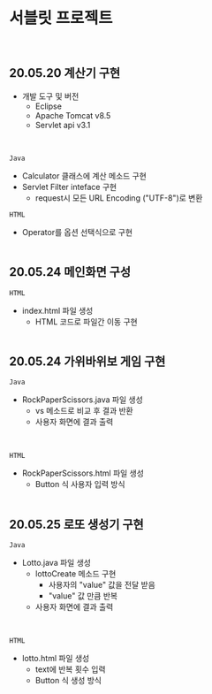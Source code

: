 # 서블릿 프로젝트
<br>

## 20.05.20 계산기 구현

- 개발 도구 및 버전
  - Eclipse
  - Apache Tomcat v8.5
  - Servlet api v3.1

<br>

``` Java ```
- Calculator 클래스에 계산 메소드 구현
- Servlet Filter inteface 구현
  - request시 모든 URL Encoding ("UTF-8")로 변환

``` HTML ```
- Operator를 옵션 선택식으로 구현
<br><br>

## 20.05.24 메인화면 구성

``` HTML ```
- index.html 파일 생성
  - HTML 코드로 파일간 이동 구현
<br><br>

## 20.05.24 가위바위보 게임 구현

``` Java ```
- RockPaperScissors.java 파일 생성
  - vs 메소드로 비교 후 결과 반환
  - 사용자 화면에 결과 출력

<br>

``` HTML ```
- RockPaperScissors.html 파일 생성
  - Button 식 사용자 입력 방식
<br><br>

## 20.05.25 로또 생성기 구현

``` Java ```
- Lotto.java 파일 생성
  - lottoCreate 메소드 구현
     - 사용자의 "value" 값을 전달 받음
     - "value" 값 만큼 반복
  - 사용자 화면에 결과 출력

<br>

``` HTML ```
- lotto.html 파일 생성
  - text에 반복 횟수 입력
  - Button 식 생성 방식
<br><br>
